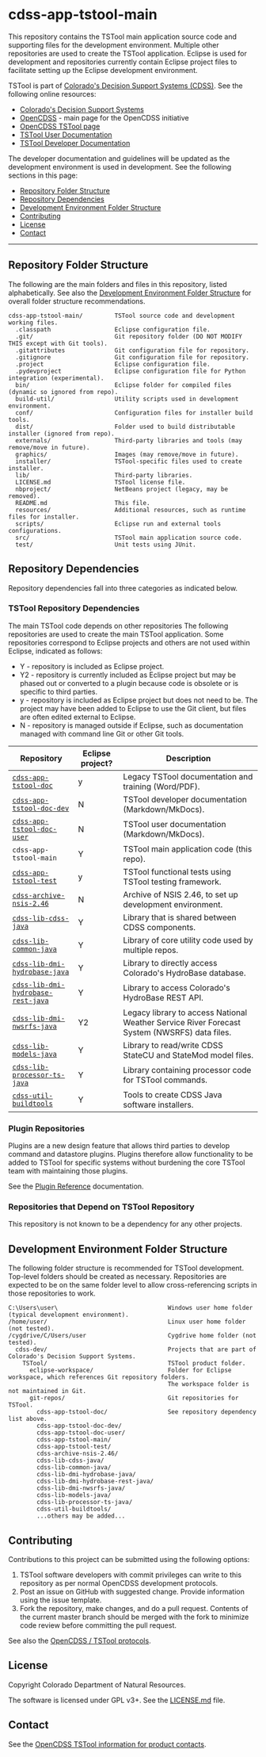 # cdss-app-tstool-main #

This repository contains the TSTool main application source code and supporting files for the development environment.
Multiple other repositories are used to create the TSTool application.
Eclipse is used for development and repositories currently contain Eclipse project files to facilitate
setting up the Eclipse development environment.

TSTool is part of
[Colorado's Decision Support Systems (CDSS)](https://www.colorado.gov/cdss).
See the following online resources:

*   [Colorado's Decision Support Systems](https://www.colorado.gov/cdss)
*   [OpenCDSS](https://opencdss.state.co.us/opencdss/) - main page for the OpenCDSS initiative
*   [OpenCDSS TSTool page](https://opencdss.state.co.us/opencdss/tstool/)
*   [TSTool User Documentation](https://opencdss.state.co.us/tstool/latest/doc-user/)
*   [TSTool Developer Documentation](https://opencdss.state.co.us/tstool/latest/doc-dev/)

The developer documentation and guidelines will be updated as the development environment is used in development.
See the following sections in this page:

*   [Repository Folder Structure](#repository-folder-structure)
*   [Repository Dependencies](#repository-dependencies)
*   [Development Environment Folder Structure](#development-environment-folder-structure)
*   [Contributing](#contributing)
*   [License](#license)
*   [Contact](#contact)

-----

## Repository Folder Structure ##

The following are the main folders and files in this repository, listed alphabetically.
See also the [Development Environment Folder Structure](#development-environment-folder-structure)
for overall folder structure recommendations.

```
cdss-app-tstool-main/         TSTool source code and development working files.
  .classpath                  Eclipse configuration file.
  .git/                       Git repository folder (DO NOT MODIFY THIS except with Git tools).
  .gitattributes              Git configuration file for repository.
  .gitignore                  Git configuration file for repository.
  .project                    Eclipse configuration file.
  .pydevproject               Eclipse configuration file for Python integration (experimental).
  bin/                        Eclipse folder for compiled files (dynamic so ignored from repo).
  build-util/                 Utility scripts used in development environment.
  conf/                       Configuration files for installer build tools.
  dist/                       Folder used to build distributable installer (ignored from repo).
  externals/                  Third-party libraries and tools (may remove/move in future).
  graphics/                   Images (may remove/move in future).
  installer/                  TSTool-specific files used to create installer.
  lib/                        Third-party libraries.
  LICENSE.md                  TSTool license file.
  nbproject/                  NetBeans project (legacy, may be removed).
  README.md                   This file.
  resources/                  Additional resources, such as runtime files for installer.
  scripts/                    Eclipse run and external tools configurations.
  src/                        TSTool main application source code.
  test/                       Unit tests using JUnit.
```

## Repository Dependencies ##

Repository dependencies fall into three categories as indicated below.

### TSTool Repository Dependencies ###

The main TSTool code depends on other repositories
The following repositories are used to create the main TSTool application.
Some repositories correspond to Eclipse projects and others are not used within Eclipse,
indicated as follows:

*   Y - repository is included as Eclipse project.
*   Y2 - repository is currently included as Eclipse project but may be phased out or
    converted to a plugin because code is obsolete or is specific to third parties.
*   y - repository is included as Eclipse project but does not need to be.  The project may have been added to Eclipse to use the Git client,
    but files are often edited external to Eclipse.
*   N - repository is managed outside if Eclipse,
    such as documentation managed with command line Git or other Git tools.

|**Repository**|**Eclipse project?**|**Description**|
|-------------------------------------------------------------------------------------------------------------|--|----------------------------------------------------|
|[`cdss-app-tstool-doc`](https://github.com/OpenCDSS/cdss-app-tstool-doc)                          |y |Legacy TSTool documentation and training (Word/PDF).|
|[`cdss-app-tstool-doc-dev`](https://github.com/OpenCDSS/cdss-app-tstool-doc-dev)                  |N |TSTool developer documentation (Markdown/MkDocs).|
|[`cdss-app-tstool-doc-user`](https://github.com/OpenCDSS/cdss-app-tstool-doc-user)                |N |TSTool user documentation (Markdown/MkDocs).|
|`cdss-app-tstool-main`                                                                                       |Y |TSTool main application code (this repo).|
|[`cdss-app-tstool-test`](https://github.com/OpenCDSS/cdss-app-tstool-test)                        |y |TSTool functional tests using TSTool testing framework.|
|[`cdss-archive-nsis-2.46`](https://github.com/OpenCDSS/cdss-archive-nsis-2.46)                    |N |Archive of NSIS 2.46, to set up development environment.|
|[`cdss-lib-cdss-java`](https://github.com/OpenCDSS/cdss-lib-cdss-java)                            |Y |Library that is shared between CDSS components.|
|[`cdss-lib-common-java`](https://github.com/OpenCDSS/cdss-lib-common-java)                        |Y |Library of core utility code used by multiple repos.|
|[`cdss-lib-dmi-hydrobase-java`](https://github.com/OpenCDSS/cdss-lib-dmi-hydrobase-java)          |Y |Library to directly access Colorado's HydroBase database.|
|[`cdss-lib-dmi-hydrobase-rest-java`](https://github.com/OpenCDSS/cdss-lib-dmi-hydrobase-rest-java)|Y |Library to access Colorado's HydroBase REST API.|
|[`cdss-lib-dmi-nwsrfs-java`](https://github.com/OpenCDSS/cdss-lib-dmi-nwsrfs-java)                |Y2|Legacy library to access National Weather Service River Forecast System (NWSRFS) data files.|
|[`cdss-lib-models-java`](https://github.com/OpenCDSS/cdss-lib-models-java)                        |Y |Library to read/write CDSS StateCU and StateMod model files.|
|[`cdss-lib-processor-ts-java`](https://github.com/OpenCDSS/cdss-lib-processor-ts-java)            |Y |Library containing processor code for TSTool commands.|
|[`cdss-util-buildtools`](https://github.com/OpenCDSS/cdss-util-buildtools)                        |Y |Tools to create CDSS Java software installers.|

### Plugin Repositories ###

Plugins are a new design feature that allows third parties to develop command and datastore plugins.
Plugins therefore allow functionality to be added to TSTool for specific systems without burdening
the core TSTool team with maintaining those plugins.

See the [Plugin Reference](https://opencdss.state.co.us/tstool/latest/doc-user/plugin-ref/overview/) documentation.

### Repositories that Depend on TSTool Repository ###

This repository is not known to be a dependency for any other projects.

## Development Environment Folder Structure ##

The following folder structure is recommended for TSTool development.
Top-level folders should be created as necessary.
Repositories are expected to be on the same folder level to allow cross-referencing
scripts in those repositories to work.

```
C:\Users\user\                               Windows user home folder (typical development environment).
/home/user/                                  Linux user home folder (not tested).
/cygdrive/C/Users/user                       Cygdrive home folder (not tested).
  cdss-dev/                                  Projects that are part of Colorado's Decision Support Systems.
    TSTool/                                  TSTool product folder.
      eclipse-workspace/                     Folder for Eclipse workspace, which references Git repository folders.
                                             The workspace folder is not maintained in Git.
      git-repos/                             Git repositories for TSTool.
        cdss-app-tstool-doc/                 See repository dependency list above.
        cdss-app-tstool-doc-dev/
        cdss-app-tstool-doc-user/
        cdss-app-tstool-main/
        cdss-app-tstool-test/
        cdss-archive-nsis-2.46/
        cdss-lib-cdss-java/
        cdss-lib-common-java/
        cdss-lib-dmi-hydrobase-java/
        cdss-lib-dmi-hydrobase-rest-java/
        cdss-lib-dmi-nwsrfs-java/
        cdss-lib-models-java/
        cdss-lib-processor-ts-java/
        cdss-util-buildtools/
        ...others may be added...

```

## Contributing ##

Contributions to this project can be submitted using the following options:

1.  TSTool software developers with commit privileges can write to this repository
    as per normal OpenCDSS development protocols.
2.  Post an issue on GitHub with suggested change.  Provide information using the issue template.
3.  Fork the repository, make changes, and do a pull request.
    Contents of the current master branch should be merged with the fork to minimize
    code review before committing the pull request.

See also the [OpenCDSS / TSTool protocols](http://learn.openwaterfoundation.org/cdss-website-opencdss/tstool/tstool/).

## License ##

Copyright Colorado Department of Natural Resources.

The software is licensed under GPL v3+. See the [LICENSE.md](LICENSE.md) file.

## Contact ##

See the [OpenCDSS TSTool information for product contacts](http://learn.openwaterfoundation.org/cdss-website-opencdss/tstool/tstool/#product-leadership).
